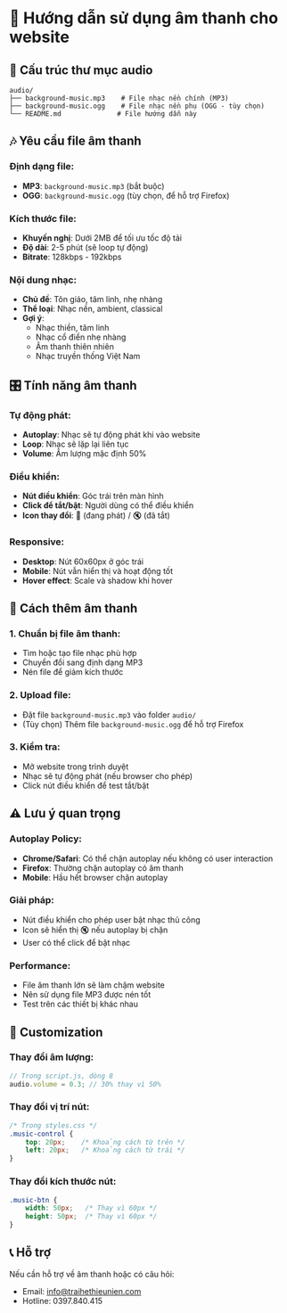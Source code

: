 # 🎵 Hướng dẫn sử dụng âm thanh cho website

## 📁 Cấu trúc thư mục audio

```
audio/
├── background-music.mp3    # File nhạc nền chính (MP3)
├── background-music.ogg    # File nhạc nền phụ (OGG - tùy chọn)
└── README.md              # File hướng dẫn này
```

## 🎶 Yêu cầu file âm thanh

### Định dạng file:
- **MP3**: `background-music.mp3` (bắt buộc)
- **OGG**: `background-music.ogg` (tùy chọn, để hỗ trợ Firefox)

### Kích thước file:
- **Khuyến nghị**: Dưới 2MB để tối ưu tốc độ tải
- **Độ dài**: 2-5 phút (sẽ loop tự động)
- **Bitrate**: 128kbps - 192kbps

### Nội dung nhạc:
- **Chủ đề**: Tôn giáo, tâm linh, nhẹ nhàng
- **Thể loại**: Nhạc nền, ambient, classical
- **Gợi ý**: 
  - Nhạc thiền, tâm linh
  - Nhạc cổ điển nhẹ nhàng
  - Âm thanh thiên nhiên
  - Nhạc truyền thống Việt Nam

## 🎛️ Tính năng âm thanh

### Tự động phát:
- **Autoplay**: Nhạc sẽ tự động phát khi vào website
- **Loop**: Nhạc sẽ lặp lại liên tục
- **Volume**: Âm lượng mặc định 50%

### Điều khiển:
- **Nút điều khiển**: Góc trái trên màn hình
- **Click để tắt/bật**: Người dùng có thể điều khiển
- **Icon thay đổi**: 🎵 (đang phát) / 🔇 (đã tắt)

### Responsive:
- **Desktop**: Nút 60x60px ở góc trái
- **Mobile**: Nút vẫn hiển thị và hoạt động tốt
- **Hover effect**: Scale và shadow khi hover

## 🔧 Cách thêm âm thanh

### 1. Chuẩn bị file âm thanh:
- Tìm hoặc tạo file nhạc phù hợp
- Chuyển đổi sang định dạng MP3
- Nén file để giảm kích thước

### 2. Upload file:
- Đặt file `background-music.mp3` vào folder `audio/`
- (Tùy chọn) Thêm file `background-music.ogg` để hỗ trợ Firefox

### 3. Kiểm tra:
- Mở website trong trình duyệt
- Nhạc sẽ tự động phát (nếu browser cho phép)
- Click nút điều khiển để test tắt/bật

## ⚠️ Lưu ý quan trọng

### Autoplay Policy:
- **Chrome/Safari**: Có thể chặn autoplay nếu không có user interaction
- **Firefox**: Thường chặn autoplay có âm thanh
- **Mobile**: Hầu hết browser chặn autoplay

### Giải pháp:
- Nút điều khiển cho phép user bật nhạc thủ công
- Icon sẽ hiển thị 🔇 nếu autoplay bị chặn
- User có thể click để bật nhạc

### Performance:
- File âm thanh lớn sẽ làm chậm website
- Nên sử dụng file MP3 được nén tốt
- Test trên các thiết bị khác nhau

## 🎨 Customization

### Thay đổi âm lượng:
```javascript
// Trong script.js, dòng 8
audio.volume = 0.3; // 30% thay vì 50%
```

### Thay đổi vị trí nút:
```css
/* Trong styles.css */
.music-control {
    top: 20px;    /* Khoảng cách từ trên */
    left: 20px;   /* Khoảng cách từ trái */
}
```

### Thay đổi kích thước nút:
```css
.music-btn {
    width: 50px;   /* Thay vì 60px */
    height: 50px;  /* Thay vì 60px */
}
```

## 📞 Hỗ trợ

Nếu cần hỗ trợ về âm thanh hoặc có câu hỏi:
- Email: info@traihethieunien.com
- Hotline: 0397.840.415
